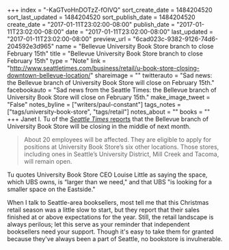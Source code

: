 +++
index = "-KaGTvoHnDOTzZ-fOIVQ"
sort_create_date = 1484204520
sort_last_updated = 1484204520
sort_publish_date = 1484204520
create_date = "2017-01-11T23:02:00-08:00"
publish_date = "2017-01-11T23:02:00-08:00"
date = "2017-01-11T23:02:00-08:00"
last_updated = "2017-01-11T23:02:00-08:00"
preview_url = "6cad023c-9382-9126-74d6-204592e3d965"
name = "Bellevue University Book Store branch to close February 15th"
title = "Bellevue University Book Store branch to close February 15th"
type = "Note"
link = "http://www.seattletimes.com/business/retail/u-book-store-closing-downtown-bellevue-location/"
shareimage = ""
twitterauto = "Sad news: the Bellevue branch of University Book Store will close on February 15th."
facebookauto = "Sad news from the Seattle Times: the Bellevue branch of University Book Store will close on February 15th."
make_image_tweet = "False"
notes_byline = ["writers/paul-constant"]
tags_notes = ["tags/university-book-store", "tags/retail"]
notes_about = ""
books = ""
+++
Janet I. Tu of the [*Seattle Times* reports](http://www.seattletimes.com/business/retail/u-book-store-closing-downtown-bellevue-location/) that the Bellevue branch of University Book Store will be closing in the middle of next month. 

<blockquote>About 20 employees will be affected. They are eligible to apply for positions at University Book Store’s six other locations. Those stores, including ones in Seattle’s University District, Mill Creek and Tacoma, will remain open.</blockquote>

Tu quotes University Book Store CEO Louise Little as saying the space, which UBS owns, is “larger than we need," and that UBS "is looking for a smaller space on the Eastside."

When I talk to Seattle-area booksellers, most tell me that this Christmas retail season was a little slow to start, but they report that their sales finished at or above expectations for the year. Still, the retail landscape is always perilous; let this serve as your reminder that independent booksellers need your support. Though it's easy to take them for granted because they've always been a part of Seattle, no bookstore is invulnerable.